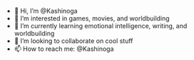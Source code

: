 - 👋 Hi, I’m @Kashinoga
- 👀 I’m interested in games, movies, and worldbuilding
- 🌱 I’m currently learning emotional intelligence, writing, and worldbuilding
- 💞️ I’m looking to collaborate on cool stuff
- 📫 How to reach me: @Kashinoga

<!---
Kashinoga/Kashinoga is a ✨ special ✨ repository because its `README.md` (this file) appears on your GitHub profile.
You can click the Preview link to take a look at your changes.
--->
